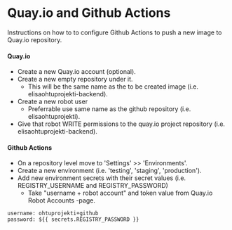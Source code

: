 # Quay.io and Github Actions

Instructions on how to to configure Github Actions to push a new image to Quay.io repository.

#### Quay.io

- Create a new Quay.io account (optional).
- Create a new empty repository under it.
	- This will be the same name as the to be created image (i.e. elisaohtuprojekti-backend).
- Create a new robot user
	- Preferrable use same name as the github repository (i.e. elisaohtuprojekti).
- Give that robot WRITE permissions to the quay.io project repository (i.e. elisaohtuprojekti-backend).

#### Github Actions

- On a repository level move to 'Settings' >> 'Environments'.
- Create a new environment (i.e. 'testing', 'staging', 'production').
- Add new environment secrets with their secret values (i.e. REGISTRY_USERNAME and REGISTRY_PASSWORD)
	- Take "username + robot account" and token value from Quay.io Robot Accounts -page.


```
username: ohtuprojekti+github
password: ${{ secrets.REGISTRY_PASSWORD }}
```
